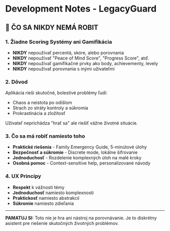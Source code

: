 # Development Notes - LegacyGuard

## 🚫 ČO SA NIKDY NEMÁ ROBIT

### 1. Žiadne Scoring Systémy ani Gamifikácia

- **NIKDY** nepoužívať percentá, skóre, alebo porovnania
- **NIKDY** nepoužívať "Peace of Mind Score", "Progress Score", atď.
- **NIKDY** nepoužívať gamifikačné prvky ako body, achievementy, levely
- **NIKDY** nepoužívať porovnania s inými užívateľmi

### 2. Dôvod

Aplikácia rieši skutočné, bolestivé problémy ľudí:

- Chaos a neistota po odišlom
- Strach zo stráty kontroly a súkromia
- Prokrastinácia a zložitosť

Užívateľ neprichádza "hrať sa" ale riešiť vážne životné situácie.

### 3. Čo sa má robiť namiesto toho

- **Praktické riešenia** - Family Emergency Guide, 5-minútové úlohy
- **Bezpečnosť a súkromie** - Discrete mode, lokálne šifrovanie
- **Jednoduchosť** - Rozdelenie komplexných úloh na malé kroky
- **Osobná pomoc** - Context-sensitive help, personalizované návody

### 4. UX Princípy

- **Respekt** k vážnosti témy
- **Jednoduchosť** namiesto komplexnosti
- **Praktickosť** namiesto abstrakcií
- **Súkromie** namiesto zdieľania

---

**PAMATUJ SI:** Toto nie je hra ani nástroj na porovnávanie. Je to diskrétny asistent pre riešenie skutočných životných problémov.
